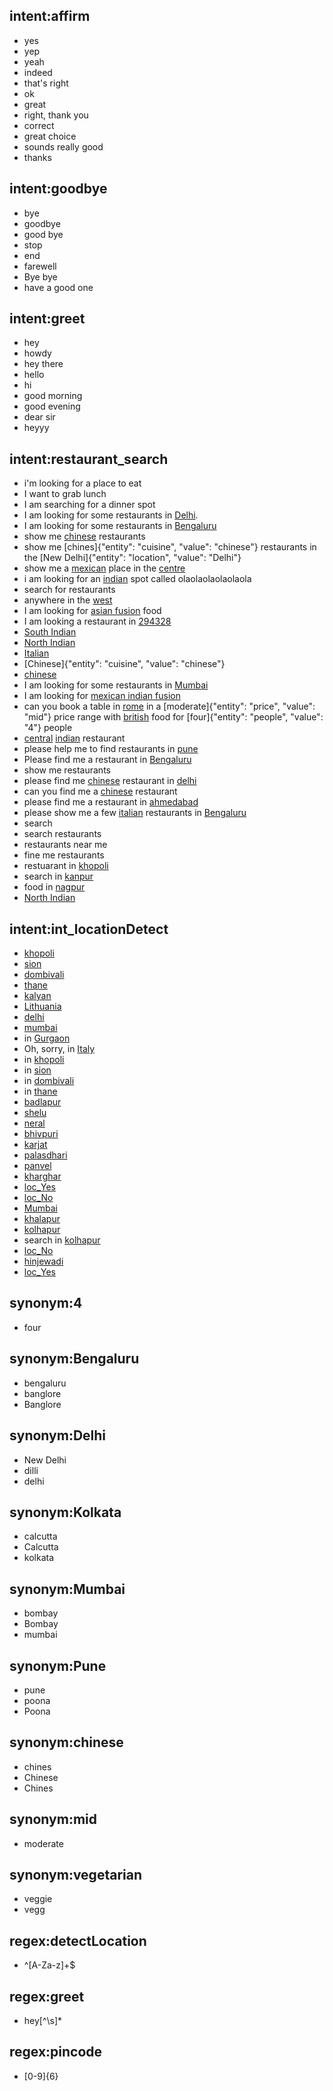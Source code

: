 ## intent:affirm
- yes
- yep
- yeah
- indeed
- that's right
- ok
- great
- right, thank you
- correct
- great choice
- sounds really good
- thanks

## intent:goodbye
- bye
- goodbye
- good bye
- stop
- end
- farewell
- Bye bye
- have a good one

## intent:greet
- hey
- howdy
- hey there
- hello
- hi
- good morning
- good evening
- dear sir
- heyyy

## intent:restaurant_search
- i'm looking for a place to eat
- I want to grab lunch
- I am searching for a dinner spot
- I am looking for some restaurants in [Delhi](location).
- I am looking for some restaurants in [Bengaluru](location)
- show me [chinese](cuisine) restaurants
- show me [chines]{"entity": "cuisine", "value": "chinese"} restaurants in the [New Delhi]{"entity": "location", "value": "Delhi"}
- show me a [mexican](cuisine) place in the [centre](location)
- i am looking for an [indian](cuisine) spot called olaolaolaolaolaola
- search for restaurants
- anywhere in the [west](location)
- I am looking for [asian fusion](cuisine) food
- I am looking a restaurant in [294328](location)
- [South Indian](cuisine)
- [North Indian](cuisine)
- [Italian](cuisine)
- [Chinese]{"entity": "cuisine", "value": "chinese"}
- [chinese](cuisine)
- I am looking for some restaurants in [Mumbai](location)
- I am looking for [mexican indian fusion](cuisine)
- can you book a table in [rome](location) in a [moderate]{"entity": "price", "value": "mid"} price range with [british](cuisine) food for [four]{"entity": "people", "value": "4"} people
- [central](location) [indian](cuisine) restaurant
- please help me to find restaurants in [pune](location)
- Please find me a restaurant in [Bengaluru](location)
- show me restaurants
- please find me [chinese](cuisine) restaurant in [delhi](location)
- can you find me a [chinese](cuisine) restaurant
- please find me a restaurant in [ahmedabad](location)
- please show me a few [italian](cuisine) restaurants in [Bengaluru](location)
- search
- search restaurants
- restaurants near me
- fine me restaurants
- restuarant in [khopoli](detectLocation)
- search in [kanpur](detectLocation)
- food in [nagpur](detectLocation)
- [North Indian](cuisine)

## intent:int_locationDetect
- [khopoli](detectLocation)
- [sion](detectLocation)
- [dombivali](detectLocation)
- [thane](detectLocation)
- [kalyan](detectLocation)
- [Lithuania](detectLocation)
- [delhi](detectLocation)
- [mumbai](detectLocation)
- in [Gurgaon](detectLocation)
- Oh, sorry, in [Italy](detectLocation)
- in [khopoli](detectLocation)
- in [sion](detectLocation)
- in [dombivali](detectLocation)
- in [thane](detectLocation)
- [badlapur](detectLocation)
- [shelu](detectLocation)
- [neral](detectLocation)
- [bhivpuri](detectLocation)
- [karjat](detectLocation)
- [palasdhari](detectLocation)
- [panvel](detectLocation)
- [kharghar](detectLocation)
- [loc_Yes](confirmLocation)
- [loc_No](confirmLocation)
- [Mumbai](detectLocation)
- [khalapur](detectLocation)
- [kolhapur](detectLocation)
- search in [kolhapur](detectLocation)
- [loc_No](confirmLocation)
- [hinjewadi](detectLocation)
- [loc_Yes](confirmLocation)

## synonym:4
- four

## synonym:Bengaluru
- bengaluru
- banglore
- Banglore

## synonym:Delhi
- New Delhi
- dilli
- delhi

## synonym:Kolkata
- calcutta
- Calcutta
- kolkata

## synonym:Mumbai
- bombay
- Bombay
- mumbai

## synonym:Pune
- pune
- poona
- Poona

## synonym:chinese
- chines
- Chinese
- Chines

## synonym:mid
- moderate

## synonym:vegetarian
- veggie
- vegg

## regex:detectLocation
- ^[A-Za-z]+$

## regex:greet
- hey[^\s]*

## regex:pincode
- [0-9]{6}
